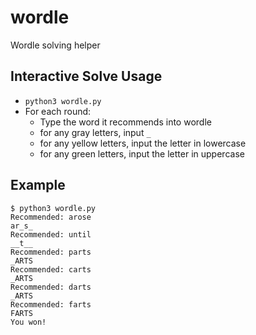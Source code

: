 # wordle
Wordle solving helper

## Interactive Solve Usage
* `python3 wordle.py`
* For each round:
  * Type the word it recommends into wordle
  * for any gray letters, input `_`
  * for any yellow letters, input the letter in lowercase
  * for any green letters, input the letter in uppercase

## Example
```
$ python3 wordle.py
Recommended: arose
ar_s_
Recommended: until
__t__
Recommended: parts
_ARTS
Recommended: carts
_ARTS
Recommended: darts
_ARTS
Recommended: farts
FARTS
You won!
```